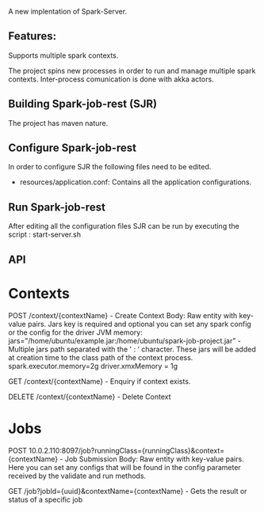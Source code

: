A new implentation of Spark-Server.

## Features:

Supports multiple spark contexts.

The project spins new processes in order to run and manage multiple spark contexts. Inter-process comunication is done with akka actors.

## Building Spark-job-rest (SJR)

The project has maven nature.

## Configure Spark-job-rest

In order to configure SJR the following files need to be edited.

* resources/application.conf: Contains all the application configurations.

## Run Spark-job-rest

After editing all the configuration files SJR can be run by executing the script : start-server.sh

## API

# Contexts

POST /context/{contextName}  -  Create Context
Body:  Raw entity with key-value pairs. Jars key is required and optional you can set any spark config or the config for the driver JVM memory:
jars="/home/ubuntu/example.jar:/home/ubuntu/spark-job-project.jar”   -  Multiple jars path separated with the ' : ‘ character. These jars will be added at creation time to the class path of the context process.
spark.executor.memory=2g
driver.xmxMemory = 1g

GET /context/{contextName}  -  Enquiry if context exists. 

DELETE /context/{contextName}  -  Delete Context

# Jobs

POST 10.0.2.110:8097/job?runningClass={runningClass}&context={contextName}  - Job Submission 
Body:  Raw entity with key-value pairs. Here you can set any configs that will be found in the config parameter received by the validate and run methods.

GET /job?jobId={uuid}&contextName={contextName} - Gets the result or status of a specific job
